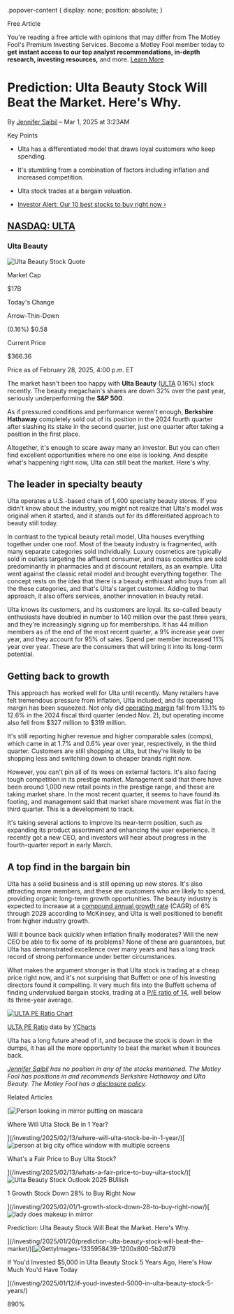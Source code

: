 .popover-content { display: none; position: absolute; }

Free Article[](#)

You're reading a free article with opinions that may differ from The Motley Fool's Premium Investing Services. Become a Motley Fool member today to **get instant access to our top analyst recommendations, in-depth research, investing resources,** and more. [Learn More](https://www.fool.com/mms/mark/op-free-tbox-art)

Prediction: Ulta Beauty Stock Will Beat the Market. Here's Why.
===============================================================

By [Jennifer Saibil](/author/20154/) – Mar 1, 2025 at 3:23AM

Key Points

*   Ulta has a differentiated model that draws loyal customers who keep spending.
    
*   It's stumbling from a combination of factors including inflation and increased competition.
    
*   Ulta stock trades at a bargain valuation.
    
*   [Investor Alert: Our 10 best stocks to buy right now ›](https://www.fool.com/mms/mark/e-sa-nonbbn-kp?aid=10969&source=isaedikp0000035)
    

[NASDAQ: ULTA](/quote/nasdaq/ulta/)
-----------------------------------

### Ulta Beauty

![Ulta Beauty Stock Quote](https://g.foolcdn.com/art/companylogos/mark/ULTA.png)

Market Cap

$17B

Today's Change

Arrow-Thin-Down

(0.16%) $0.58

Current Price

$366.36

Price as of February 28, 2025, 4:00 p.m. ET

The market hasn't been too happy with **Ulta Beauty** ([ULTA](/quote/nasdaq/ulta/) 0.16%) stock recently. The beauty megachain's shares are down 32% over the past year, seriously underperforming the **S&P 500**.

As if pressured conditions and performance weren't enough, **Berkshire Hathaway** completely sold out of its position in the 2024 fourth quarter after slashing its stake in the second quarter, just one quarter after taking a position in the first place.

Altogether, it's enough to scare away many an investor. But you can often find excellent opportunities where no one else is looking. And despite what's happening right now, Ulta can still beat the market. Here's why.

The leader in specialty beauty
------------------------------

Ulta operates a U.S.-based chain of 1,400 specialty beauty stores. If you didn't know about the industry, you might not realize that Ulta's model was original when it started, and it stands out for its differentiated approach to beauty still today.

In contrast to the typical beauty retail model, Ulta houses everything together under one roof. Most of the beauty industry is fragmented, with many separate categories sold individually. Luxury cosmetics are typically sold in outlets targeting the affluent consumer, and mass cosmetics are sold predominantly in pharmacies and at discount retailers, as an example. Ulta went against the classic retail model and brought everything together. The concept rests on the idea that there is a beauty enthisiast who buys from all the these categories, and that's Ulta's target customer. Adding to that approach, it also offers services, another innovation in beauty retail.

Ulta knows its customers, and its customers are loyal. Its so-called beauty enthusiasts have doubled in number to 140 million over the past three years, and they're increasingly signing up for memberships. It has 44 million members as of the end of the most recent quarter, a 9% increase year over year, and they account for 95% of sales. Spend per member increased 11% year over year. These are the consumers that will bring it into its long-term potential.

Getting back to growth
----------------------

This approach has worked well for Ulta until recently. Many retailers have felt tremendous pressure from inflation, Ulta included, and its operating margin has been squeezed. Not only did [operating margin](https://www.fool.com/terms/o/operating-margin/) fall from 13.1% to 12.6% in the 2024 fiscal third quarter (ended Nov. 2), but operating income also fell from $327 million to $319 million.

It's still reporting higher revenue and higher comparable sales (comps), which came in at 1.7% and 0.6% year over year, respectively, in the third quarter. Customers are still shopping at Ulta, but they're likely to be shopping less and switching down to cheaper brands right now.

However, you can't pin all of its woes on external factors. It's also facing tough competition in its prestige market. Management said that there have been around 1,000 new retail points in the prestige range, and these are taking market share. In the most recent quarter, it seems to have found its footing, and management said that market share movement was flat in the third quarter. This is a development to track.

It's taking several actions to improve its near-term position, such as expanding its product assortment and enhancing the user experience. It recently got a new CEO, and investors will hear about progress in the fourth-quarter report in early March.

A top find in the bargain bin
-----------------------------

Ulta has a solid business and is still opening up new stores. It's also attracting more members, and these are customers who are likely to spend, providing organic long-term growth opportunities. The beauty industry is expected to increase at a [compound annual growth rate](https://www.fool.com/terms/c/compound-annual-growth-rate/) (CAGR) of 6% through 2028 according to McKinsey, and Ulta is well positioned to benefit from higher industry growth.

Will it bounce back quickly when inflation finally moderates? Will the new CEO be able to fix some of its problems? None of these are guarantees, but Ulta has demonstrated excellence over many years and has a long track record of strong performance under better circumstances.

What makes the argument stronger is that Ulta stock is trading at a cheap price right now, and it's not surprising that Buffett or one of his investing directors found it compelling. It very much fits into the Buffett schema of finding undervalued bargain stocks, trading at a [P/E ratio of 14](https://www.fool.com/terms/p/pe-ratio/), well below its three-year average.

[![ULTA PE Ratio Chart](https://media.ycharts.com/charts/b0b6d2c2748ebbf1a1afc97678643d9d.png)](https://ycharts.com/companies/ULTA/chart/)

[ULTA PE Ratio](https://ycharts.com/companies/ULTA/pe_ratio) data by [YCharts](https://ycharts.com)

Ulta has a long future ahead of it, and because the stock is down in the dumps, it has all the more opportunity to beat the market when it bounces back.

_[Jennifer Saibil](https://www.fool.com/author/20154/) has no position in any of the stocks mentioned. The Motley Fool has positions in and recommends Berkshire Hathaway and Ulta Beauty. The Motley Fool has a [disclosure policy](https://www.fool.com/legal/fool-disclosure-policy/)._

Related Articles

[![Person looking in mirror putting on mascara](https://g.foolcdn.com/image/?url=https%3A%2F%2Fg.foolcdn.com%2Feditorial%2Fimages%2F806007%2Fperson-looking-in-mirror-putting-on-mascara.jpg&op=resize&w=92&h=52)

Where Will Ulta Stock Be in 1 Year?

](/investing/2025/02/13/where-will-ulta-stock-be-in-1-year/)[![person at big city office window with multiple screens](https://g.foolcdn.com/image/?url=https%3A%2F%2Fg.foolcdn.com%2Feditorial%2Fimages%2F807494%2Fperson-at-big-city-office-window-with-multiple-screens.jpg&op=resize&w=92&h=52)

What's a Fair Price to Buy Ulta Stock?

](/investing/2025/02/13/whats-a-fair-price-to-buy-ulta-stock/)[![Ulta Beauty Stock Outlook 2025 BUllish](https://g.foolcdn.com/image/?url=https%3A%2F%2Fg.foolcdn.com%2Feditorial%2Fimages%2F805487%2Fulta-beauty-stock-outlook-2025-bullish.jpg&op=resize&w=92&h=52)

1 Growth Stock Down 28% to Buy Right Now

](/investing/2025/02/01/1-growth-stock-down-28-to-buy-right-now/)[![lady does makeup in mirror](https://g.foolcdn.com/image/?url=https%3A%2F%2Fg.foolcdn.com%2Feditorial%2Fimages%2F802625%2Flady-does-makeup-in-mirror.jpg&op=resize&w=92&h=52)

Prediction: Ulta Beauty Stock Will Beat the Market. Here's Why.

](/investing/2025/01/20/prediction-ulta-beauty-stock-will-beat-the-market/)[![GettyImages-1335958439-1200x800-5b2df79](https://g.foolcdn.com/image/?url=https%3A%2F%2Fg.foolcdn.com%2Feditorial%2Fimages%2F803367%2Fgettyimages-1335958439-1200x800-5b2df79.jpg&op=resize&w=92&h=52)

If You'd Invested $5,000 in Ulta Beauty Stock 5 Years Ago, Here's How Much You'd Have Today

](/investing/2025/01/12/if-youd-invested-5000-in-ulta-beauty-stock-5-years/)

890%